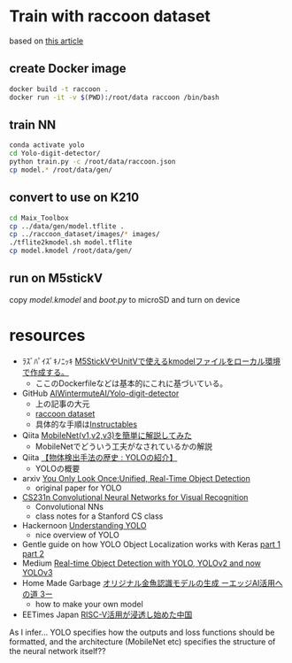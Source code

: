 # Train with raccoon dataset
based on [this article](https://raspberrypi.mongonta.com/howto-make-kmodel-on-ubuntu/)
## create Docker image
```bash
docker build -t raccoon .
docker run -it -v $(PWD):/root/data raccoon /bin/bash
```
## train NN
```bash
conda activate yolo
cd Yolo-digit-detector/
python train.py -c /root/data/raccoon.json
cp model.* /root/data/gen/
```
## convert to use on K210
```bash
cd Maix_Toolbox
cp ../data/gen/model.tflite .
cp ../raccoon_dataset/images/* images/
./tflite2kmodel.sh model.tflite
cp model.kmodel /root/data/gen/
```
## run on M5stickV
copy *model.kmodel* and *boot.py* to microSD and turn on device

# resources
* ﾗｽﾞﾊﾟｲｽﾞｷﾉﾆｯｷ [M5StickVやUnitVで使えるkmodelファイルをローカル環境で作成する。](https://raspberrypi.mongonta.com/howto-make-kmodel-on-ubuntu/)
  * ここのDockerfileなどは基本的にこれに基づいている。
* GitHub [AIWintermuteAI/Yolo-digit-detector](https://github.com/AIWintermuteAI/Yolo-digit-detector)
  * 上の記事の大元
  * [raccoon dataset](https://github.com/datitran/raccoon_dataset)
  * 具体的な手順は[Instructables](https://www.instructables.com/id/Object-Detection-With-Sipeed-MaiX-BoardsKendryte-K/)
* Qiita [MobileNet(v1,v2,v3)を簡単に解説してみた](https://qiita.com/omiita/items/77dadd5a7b16a104df83)
  * MobileNetでどういう工夫がなされているかの解説
* Qiita [【物体検出手法の歴史 : YOLOの紹介】](https://qiita.com/mdo4nt6n/items/68dcda71e90321574a2b)
  * YOLOの概要
* arxiv [You Only Look Once:Unified, Real-Time Object Detection](https://arxiv.org/pdf/1506.02640.pdf)
  * original paper for YOLO
* [CS231n Convolutional Neural Networks for Visual Recognition](http://cs231n.github.io/convolutional-networks/)
  * Convolutional NNs
  * class notes for a Stanford CS class
* Hackernoon [Understanding YOLO](https://hackernoon.com/understanding-yolo-f5a74bbc7967)
  * nice overview of YOLO
* Gentle guide on how YOLO Object Localization works with Keras [part 1](https://hackernoon.com/gentle-guide-on-how-yolo-object-localization-works-with-keras-part-1-aec99277f56f) [part 2](https://heartbeat.fritz.ai/gentle-guide-on-how-yolo-object-localization-works-with-keras-part-2-65fe59ac12d)
* Medium [Real-time Object Detection with YOLO, YOLOv2 and now YOLOv3](https://medium.com/@jonathan_hui/real-time-object-detection-with-yolo-yolov2-28b1b93e2088)
* Home Made Garbage [オリジナル金魚認識モデルの生成 ーエッジAI活用への道 3ー](https://homemadegarbage.com/ai03)
  * how to make your own model
* EETimes Japan [RISC-V活用が浸透し始めた中国](https://eetimes.jp/ee/articles/1907/08/news006.html)

As I infer... YOLO specifies how the outputs and loss functions should be formatted, and the architecture (MobileNet etc) specifies the structure of the neural network itself??